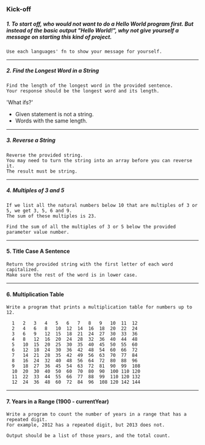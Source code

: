 ### Kick-off
##### 1. To start off, who would not want to do a Hello World program first. But instead of the basic output "Hello World!", why not give yourself a message on starting this kind of project. 

```
Use each languages' fn to show your message for yourself.
```
***
##### 2. Find the Longest Word in a String

```
Find the length of the longest word in the provided sentence. 
Your response should be the longest word and its length.
```

'What ifs?'
- Given statement is not a string.
- Words with the same length.

***
##### 3. Reverse a String

```
Reverse the provided string.
You may need to turn the string into an array before you can reverse it.
The result must be string.
```

***
##### 4. Multiples of 3 and 5

```
If we list all the natural numbers below 10 that are multiples of 3 or 5, we get 3, 5, 6 and 9.
The sum of these multiples is 23.

Find the sum of all the multiples of 3 or 5 below the provided parameter value number.
```

***
#### 5. Title Case A Sentence

```
Return the provided string with the first letter of each word capitalized. 
Make sure the rest of the word is in lower case.
```

*** 
#### 6. Multiplication Table

```
Write a program that prints a multiplication table for numbers up to 12.

  1   2   3   4   5   6   7   8   9   10  11  12
  2   4   6   8   10  12  14  16  18  20  22  24                                            
  3   6   9   12  15  18  21  24  27  30  33  36
  4   8   12  16  20  24  28  32  36  40  44  48      
  5   10  15  20  25  30  35  40  45  50  55  60    
  6   12  18  24  30  36  42  48  54  60  66  72
  7   14  21  28  35  42  49  56  63  70  77  84
  8   16  24  32  40  48  56  64  72  80  88  96    
  9   18  27  36  45  54  63  72  81  90  99  108
  10  20  30  40  50  60  70  80  90  100 110 120
  11  22  33  44  55  66  77  88  99  110 120 132
  12  24  36  48  60  72  84  96  108 120 142 144

```

***
#### 7. Years in a Range (1900 - currentYear)

```
Write a program to count the number of years in a range that has a repeated digit.
For example, 2012 has a repeated digit, but 2013 does not.

Output should be a list of those years, and the total count.
```
